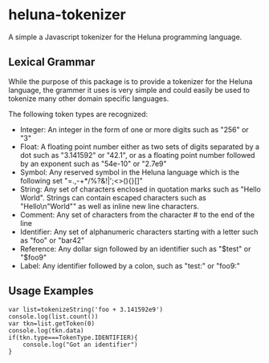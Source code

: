 # heluna-tokenizer
A simple a Javascript tokenizer for the Heluna programming language.

## Lexical Grammar
While the purpose of this package is to provide a tokenizer for the Heluna language, the grammer it uses is very simple and could easily be used to tokenize many other domain specific languages.

The following token types are recognized:

 * Integer: An integer in the form of one or more digits such as "256" or "3"
 * Float: A floating point number either as two sets of digits separated by a dot such as "3.141592" or "42.1", or as a floating point number followed by an exponent such as "54e-10" or "2.7e9"
 * Symbol: Any reserved symbol in the Heluna language which is the following set "=.,-+*/%?&!|';<>(){}[]"
 * String: Any set of characters enclosed in quotation marks such as "Hello World". Strings can contain escaped characters such as "Hello\n\"World\"" as well as inline new line characters.
 * Comment: Any set of characters from the character # to the end of the line
 * Identifier: Any set of alphanumeric characters starting with a letter such as "foo" or "bar42"
 * Reference: Any dollar sign followed by an identifier such as "$test" or "$foo9"
 * Label: Any identifier followed by a colon, such as "test:" or "foo9:"

## Usage Examples

````
var list=tokenizeString('foo + 3.141592e9')
console.log(list.count())
var tkn=list.getToken(0)
console.log(tkn.data)
if(tkn.type===TokenType.IDENTIFIER){
    console.log("Got an identifier")
}
````